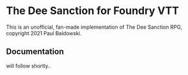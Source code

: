 # The Dee Sanction for Foundry VTT

This is an unofficial, fan-made implementation of The Dee Sanction RPG, copyright 2021 Paul Baldowski.

## Documentation

will follow shortly..
